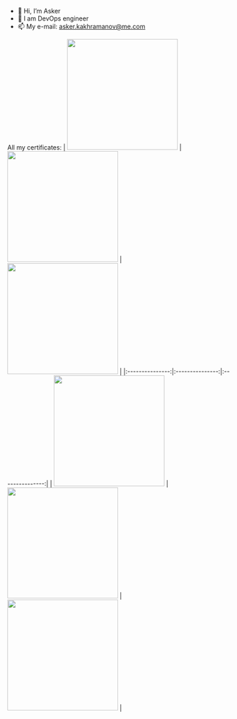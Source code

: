 - 👋 Hi, I’m Asker
- 🌱 I am DevOps engineer
- 📫 My e-mail: asker.kakhramanov@me.com

All my certificates:
| <img src="https://user-images.githubusercontent.com/62985982/218377393-91d19d41-4295-4f15-94eb-ac5d93a4b00b.jpg" width="250"> | <img src="https://user-images.githubusercontent.com/62985982/215082596-04b51ea7-e1db-4929-8db3-b75a60bb40fb.jpg" width="250"> | <img src="https://user-images.githubusercontent.com/62985982/163122659-3f2d8c3f-5181-4f74-9003-2af24a533fcd.jpg" width="250"> |
|:---------------:|:---------------:|:---------------:|
| <img src="https://user-images.githubusercontent.com/62985982/163122749-af61a2cd-2eb9-4d84-b3c1-50428ba9707b.jpg" width="250"> | <img src="https://user-images.githubusercontent.com/62985982/163122778-b147ef16-f318-4b10-af5c-c95ea52d5a51.jpg" width="250"> | <img src="https://user-images.githubusercontent.com/62985982/164609139-8b5dd9d1-4910-4a14-9906-14c63a4bc091.png" width="250"> |


<!---
Gakhramanzode/Gakhramanzode is a ✨ special ✨ repository because its `README.md` (this file) appears on your GitHub profile.
You can click the Preview link to take a look at your changes.
--->
